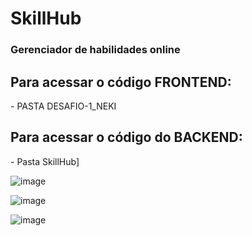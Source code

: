 <h1> SkillHub </h1>

<h3>Gerenciador de habilidades online</h3>

<h2>Para acessar o código FRONTEND:</h2>
 - PASTA DESAFIO-1_NEKI

 <h2>Para acessar o código do BACKEND:</h2>
  - Pasta SkillHub]


  
  ![image](https://github.com/davimarinho01/SkillHub/assets/148814974/937e61e7-487f-4719-932a-f250cf5beb6f)


  ![image](https://github.com/davimarinho01/SkillHub/assets/148814974/72fa8fe3-89e1-40af-8751-a3a70f06a7c3)


  ![image](https://github.com/davimarinho01/SkillHub/assets/148814974/c1c77e7c-671c-4cf1-9fca-b08ad0ee1337)
